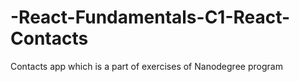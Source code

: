 # -React-Fundamentals-C1-React-Contacts
Contacts app which is a part of exercises of Nanodegree program
